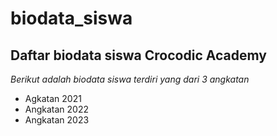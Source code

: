 # biodata_siswa
Daftar biodata siswa Crocodic Academy
---
*Berikut adalah biodata siswa terdiri yang dari 3 angkatan*
- Agkatan 2021
- Angkatan 2022
- Angkatan 2023
